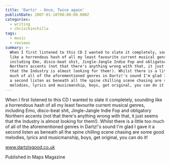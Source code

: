 ```yaml
---
title: 'Dartz! - Once, Twice again'
publishDate: 2007-01-18T00:00:00.000Z
categories:
  - writing
  - chrischinchilla
tags:
  - music
  - reviews
summary: >-
  When I first listened to this CD I wanted to slate it completely, sounding
  like a horrendous hash of all my least favourite current musical genres,
  including Emo, disco-beat shit, Jingle-Jangle Indie Fop and obligatory
  Northern accents (not that there's anything wrong with that, it just seems
  that the Industry is almost looking for them!). Whilst there is a little too
  much of all of the aforementioned genres in Dartz!'s sound I'm glad I gave it
  a second listen as beneath all the spine chilling scene chasing are some good
  melodies, lyrics and musicmanship, boys, get original, you can do it!
---
```


When I first listened to this CD I wanted to slate it completely, sounding like a horrendous hash of all my least favourite current musical genres, including Emo, disco-beat shit, Jingle-Jangle Indie Fop and obligatory Northern accents (not that there's anything wrong with that, it just seems that the Industry is almost looking for them!). Whilst there is a little too much of all of the aforementioned genres in Dartz!'s sound I'm glad I gave it a second listen as beneath all the spine chilling scene chasing are some good melodies, lyrics and musicmanship, boys, get original, you can do it!

<a href='https://www.dartzisgood.co.uk' target='_blank'>www.dartzisgood.co.uk</a>

Published in Maps Magazine
